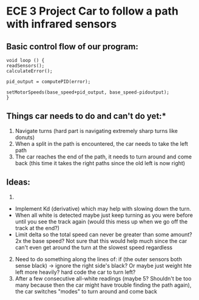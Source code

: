 # ECE 3 Project Car to follow a path with infrared sensors

## Basic control flow of our program:
```
void loop () {
readSensors();
calculateError();

pid_output = computePID(error);

setMotorSpeeds(base_speed+pid_output, base_speed-pidoutput);
}
```

## Things car needs to do and can't do yet:*
1. Navigate turns (hard part is navigating extremely sharp turns like donuts)
2. When a split in the path is encountered, the car needs to take the left path
3. The car reaches the end of the path, it needs to turn around and come back (this time it takes the right paths since the old left is now right)

## Ideas:
1.
  - Implement Kd (derivative) which may help with slowing down the turn.
  - When all white is detected maybe just keep turning as you were before until you see the track again (would this  mess up when we go off the track at the end?)
  - Limit delta so the total speed can never be greater than some amount? 2x the base speed? Not sure that this would help much since the car can't even get around the turn at the slowest speed regardless
2. Need to do something along the lines of: if (the outer sensors both sense black) -> ignore the right side's black? Or maybe just weight hte left more heavily? hard code the car to turn left?
3. After a few consecutive all-white readings (maybe 5? Shouldn't be too many because then the car might have trouble finding the path again), the car switches "modes" to turn around and come back
